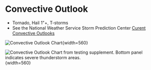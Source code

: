# Convective Outlook

* Tornado, Hail 1"+, T-storms
* See the National Weather Service Storm Prediction Center [Curent Convective Outlooks](https://www.spc.noaa.gov/products/outlook/)

![Convective Outlook Chart](/img/convective-outlook-chart.jpg){width=560}

![Convective Outlook Chart from testing supplement. Bottom panel indicates severe thunderstorm areas.](/img/test-supplement-convective-outlook-fig-15.jpeg){width=560}
